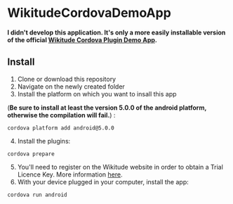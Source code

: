 # WikitudeCordovaDemoApp

**I didn't develop this application. It's only a more easily installable version of the official [Wikitude Cordova Plugin Demo App](https://github.com/Wikitude/wikitude-cordova-plugin-samples).**

## Install
1. Clone or download this repository
2. Navigate on the newly created folder
3. Install the platform on which you want to insall this app

  (**Be sure to install at least the version 5.0.0 of the android platform, otherwise the compilation will fail.**) :
  ```
  cordova platform add android@5.0.0
  ```
4. Install the plugins:
  ```
  cordova prepare
  ```
5. You'll need to register on the Wikitude website in order to obtain a Trial Licence Key. More information [here](https://github.com/Tazaf/ionicitude/wiki/Installing-the-Wikitude-plugin#wikitude-licence-key).
6. With your device plugged in your computer, install the app:
  ```
  cordova run android
  ```
